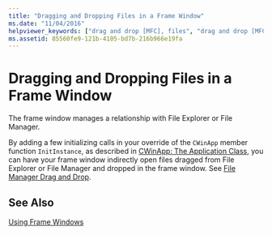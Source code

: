 ```yaml
---
title: "Dragging and Dropping Files in a Frame Window"
ms.date: "11/04/2016"
helpviewer_keywords: ["drag and drop [MFC], files", "drag and drop [MFC], File Manager", "Windows Explorer [MFC]", "File Manager drag and drop support [MFC]", "files [MFC], drag and drop", "frame windows [MFC], dragging and dropping files in", "drag and drop [MFC], Windows Explorer"]
ms.assetid: 85560fe9-121b-4105-bd7b-216b966e19fa
---
```

# Dragging and Dropping Files in a Frame Window

The frame window manages a relationship with File Explorer or File Manager.

By adding a few initializing calls in your override of the `CWinApp` member function `InitInstance`, as described in [CWinApp: The Application Class](../mfc/cwinapp-the-application-class.md), you can have your frame window indirectly open files dragged from File Explorer or File Manager and dropped in the frame window. See [File Manager Drag and Drop](../mfc/special-cwinapp-services.md).

## See Also

[Using Frame Windows](../mfc/using-frame-windows.md)

